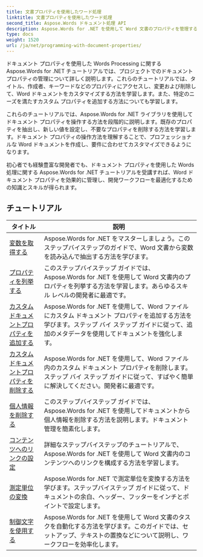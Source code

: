 ```yaml
---
title: 文書プロパティを使用したワード処理
linktitle: 文書プロパティを使用したワード処理
second_title: Aspose.Words ドキュメント処理 API
description: Aspose.Words for .NET を使用して Word 文書のプロパティを管理する方法を学びます。チュートリアルでは、プロパティの読み取りと書き込み、既定のプロパティのカスタマイズなど、さまざまな機能について説明します。
type: docs
weight: 1520
url: /ja/net/programming-with-document-properties/
---
```

ドキュメント プロパティを使用した Words Processing に関する Aspose.Words for .NET チュートリアルでは、プロジェクトでのドキュメント プロパティの管理について詳しく説明します。これらのチュートリアルでは、タイトル、作成者、キーワードなどのプロパティにアクセスし、変更および削除して、Word ドキュメントをカスタマイズする方法を学習します。また、特定のニーズを満たすカスタム プロパティを追加する方法についても学習します。

これらのチュートリアルでは、Aspose.Words for .NET ライブラリを使用してドキュメント プロパティを操作する方法を段階的に説明します。既存のプロパティを抽出し、新しい値を設定し、不要なプロパティを削除する方法を学習します。ドキュメント プロパティの操作方法を理解することで、プロフェッショナルな Word ドキュメントを作成し、要件に合わせてカスタマイズできるようになります。

初心者でも経験豊富な開発者でも、ドキュメント プロパティを使用した Words 処理に関する Aspose.Words for .NET チュートリアルを受講すれば、Word ドキュメント プロパティを効果的に管理し、開発ワークフローを最適化するための知識とスキルが得られます。

 ## チュートリアル
| タイトル | 説明 |
| --- | --- |
| [変数を取得する](./get-variables/) | Aspose.Words for .NET をマスターしましょう。このステップバイステップのガイドで、Word 文書から変数を読み込んで抽出する方法を学びます。 |
| [プロパティを列挙する](./enumerate-properties/) | このステップバイステップ ガイドでは、Aspose.Words for .NET を使用して Word 文書内のプロパティを列挙する方法を学習します。あらゆるスキル レベルの開発者に最適です。 |
| [カスタムドキュメントプロパティを追加する](./add-custom-document-properties/) | Aspose.Words for .NET を使用して、Word ファイルにカスタム ドキュメント プロパティを追加する方法を学びます。ステップ バイ ステップ ガイドに従って、追加のメタデータを使用してドキュメントを強化します。 |
| [カスタムドキュメントプロパティを削除する](./remove-custom-document-properties/) | Aspose.Words for .NET を使用して、Word ファイル内のカスタム ドキュメント プロパティを削除します。ステップ バイ ステップ ガイドに従って、すばやく簡単に解決してください。開発者に最適です。 |
| [個人情報を削除する](./remove-personal-information/) | このステップバイステップ ガイドでは、Aspose.Words for .NET を使用してドキュメントから個人情報を削除する方法を説明します。ドキュメント管理を簡素化します。 |
| [コンテンツへのリンクの設定](./configuring-link-to-content/) | 詳細なステップバイステップのチュートリアルで、Aspose.Words for .NET を使用して Word 文書内のコンテンツへのリンクを構成する方法を学習します。 |
| [測定単位の変換](./convert-between-measurement-units/) | Aspose.Words for .NET で測定単位を変換する方法を学びます。ステップバイステップ ガイドに従って、ドキュメントの余白、ヘッダー、フッターをインチとポイントで設定します。 |
| [制御文字を使用する](./use-control-characters/) | Aspose.Words for .NET を使用して Word 文書のタスクを自動化する方法を学びます。このガイドでは、セットアップ、テキストの置換などについて説明し、ワークフローを効率化します。 |